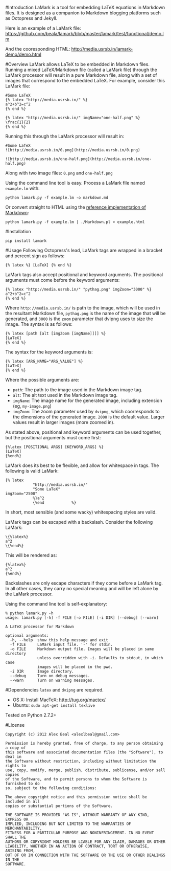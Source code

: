 #Introduction
LaMark is a tool for embedding LaTeX equations in Markdown files. It is designed as a companion to Markdown blogging platforms such as Octopress and Jekyll.

Here is an example of a LaMark file: https://github.com/beala/lamark/blob/master/lamark/test/functional/demo.lm

And the cooresponding HTML: http://media.usrsb.in/lamark-demo/demo.html

#Overview
LaMark allows LaTeX to be embedded in Markdown files. Running a mixed LaTeX/Markdown file (called a LaMark file) through the LaMark processor will result in a pure Markdown file, along with a set of images that correspond to the embedded LaTeX. For example, consider this LaMark file:

```
#Some LaTeX
{% latex "http://media.usrsb.in/" %}
a^2+b^2=c^2
{% end %}

{% latex "http://media.usrsb.in/" imgName="one-half.png" %}
\frac{1}{2}
{% end %}
```

Running this through the LaMark processor will result in:

```
#Some LaTeX
![http://media.usrsb.in/0.png](http://media.usrsb.in/0.png)

![http://media.usrsb.in/one-half.png](http://media.usrsb.in/one-half.png)
```

Along with two image files: `0.png` and `one-half.png`

Using the command line tool is easy. Process a LaMark file named `example.lm` with:

```
python lamark.py -f example.lm -o markdown.md
```

Or convert straight to HTML using the [reference implementation of Markdown](http://daringfireball.net/projects/markdown/):

```
python lamark.py -f example.lm | ./Markdown.pl > example.html
```

#Installation

`pip install lamark`

#Usage
Following Octopress's lead, LaMark tags are wrapped in a bracket and percent sign as follows:

```
{% latex %} [LaTeX] {% end %}
```

LaMark tags also accept positional and keyword arguments. The positional arguments must come before the keyword arguments:

```
{% latex "http://media.usrsb.in/" "pythag.png" imgZoom="3000" %}
a^2+b^2=c^2
{% end %}
```

Where `http://media.usrsb.in/` is path to the image, which will be used in the resultant Markdown file, `pythag.png` is the name of the image that will be generated, and `3000` is the `zoom` parameter that dvipng uses to size the image. The syntax is as follows:

```
{% latex [path [alt [imgZoom [imgName]]]] %}
[LaTeX]
{% end %}
```

The syntax for the keyword arguments is:

```
{% latex [ARG_NAME="ARG_VALUE"] %}
[LaTeX]
{% end %}
```

Where the possible arguments are:

- `path`: The path to the image used in the Markdown image tag.
- `alt`: The alt text used in the Markdown image tag.
- `imgName`: The image name for the generated image, including extension (eg, `my-image.png`)
- `imgZoom`: The zoom parameter used by `dvipng`, which coorresponds to the dimensions of the generated image. `2000` is the default value. Larger values result in larger images (more zoomed in).

As stated above, positional and keyword arguments can be used together, but the positional arguments must come first:

```
{%latex [POSITIONAL ARGS] [KEYWORD_ARGS] %}
[LaTeX]
{%end%}
```

LaMark does its best to be flexible, and allow for whitespace in tags. The following is valid LaMark:

```
{% latex
            "http://media.usrsb.in/"
            "Some LaTeX"                                                          imgZoom="2500"
            %}a^2
            {%end            %}
```



In short, most sensible (and some wacky) whitespacing styles are valid.

LaMark tags can be escaped with a backslash. Consider the following LaMark:

```
\{%latex%}
a^2
\{%end%}
```

This will be rendered as:

```
{%latex%}
a^2
{%end%}
```

Backslashes are only escape characters if they come before a LaMark tag. In all other cases, they carry no special meaning and will be left alone by the LaMark processor.

Using the command line tool is self-explanatory:

```
% python lamark.py -h
usage: lamark.py [-h] -f FILE [-o FILE] [-i DIR] [--debug] [--warn]

A LaTeX processor for Markdown

optional arguments:
  -h, --help  show this help message and exit
  -f FILE     LaMark input file. '-' for stdin.
  -o FILE     Markdown output file. Images will be placed in same directory
              unless overridden with -i. Defaults to stdout, in which case
              images will be placed in the pwd.
  -i DIR      Image directory.
  --debug     Turn on debug messages.
  --warn      Turn on warning messages.
```

#Dependencies
`latex` and `dvipng` are required.

- OS X: Install MacTeX: http://tug.org/mactex/
- Ubuntu: `sudo apt-get install texlive`

Tested on Python 2.7.2+

#License

```
Copyright (c) 2012 Alex Beal <alexlbeal@gmail.com>

Permission is hereby granted, free of charge, to any person obtaining a copy of
this software and associated documentation files (the "Software"), to deal in
the Software without restriction, including without limitation the rights to
use, copy, modify, merge, publish, distribute, sublicense, and/or sell copies
of the Software, and to permit persons to whom the Software is furnished to do
so, subject to the following conditions:

The above copyright notice and this permission notice shall be included in all
copies or substantial portions of the Software.

THE SOFTWARE IS PROVIDED "AS IS", WITHOUT WARRANTY OF ANY KIND, EXPRESS OR
IMPLIED, INCLUDING BUT NOT LIMITED TO THE WARRANTIES OF MERCHANTABILITY,
FITNESS FOR A PARTICULAR PURPOSE AND NONINFRINGEMENT. IN NO EVENT SHALL THE
AUTHORS OR COPYRIGHT HOLDERS BE LIABLE FOR ANY CLAIM, DAMAGES OR OTHER
LIABILITY, WHETHER IN AN ACTION OF CONTRACT, TORT OR OTHERWISE, ARISING FROM,
OUT OF OR IN CONNECTION WITH THE SOFTWARE OR THE USE OR OTHER DEALINGS IN THE
SOFTWARE.
```


